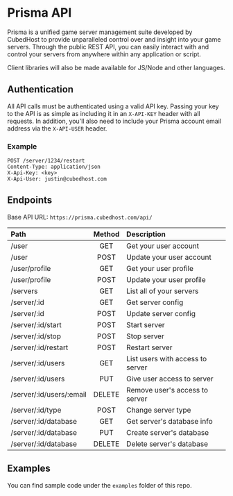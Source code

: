# Prisma API
Prisma is a unified game server management suite developed by CubedHost to provide unparalleled control over and insight into your game servers. Through the public REST API, you can easily interact with and control your servers from anywhere within any application or script.

Client libraries will also be made available for JS/Node and other languages.

## Authentication
All API calls must be authenticated using a valid API key. Passing your key to the API is as simple as including it in an `X-API-KEY` header with all requests. In addition, you'll also need to include your Prisma account email address via the `X-API-USER` header.

### Example
```
POST /server/1234/restart
Content-Type: application/json
X-Api-Key: <key>
X-Api-User: justin@cubedhost.com
```

## Endpoints
Base API URL: `https://prisma.cubedhost.com/api/`

| Path                     | Method | Description
| :----------------------- | :----: | :--- |
| /user                    | GET    | Get your user account
| /user                    | POST   | Update your user account
| /user/profile            | GET    | Get your user profile
| /user/profile            | POST   | Update your user profile
| /servers                 | GET    | List all of your servers
| /server/:id              | GET    | Get server config
| /server/:id              | POST   | Update server config
| /server/:id/start        | POST   | Start server
| /server/:id/stop         | POST   | Stop server
| /server/:id/restart      | POST   | Restart server
| /server/:id/users        | GET    | List users with access to server
| /server/:id/users        | PUT    | Give user access to server
| /server/:id/users/:email | DELETE | Remove user's access to server
| /server/:id/type         | POST   | Change server type
| /server/:id/database     | GET    | Get server's database info
| /server/:id/database     | PUT    | Create server's database
| /server/:id/database     | DELETE | Delete server's database

## Examples
You can find sample code under the `examples` folder of this repo.
